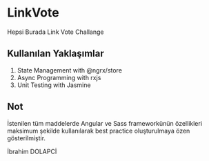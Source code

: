 # LinkVote

Hepsi Burada Link Vote Challange

## Kullanılan Yaklaşımlar

1. State Management with @ngrx/store
2. Async Programming with rxjs
3. Unit Testing with Jasmine

## Not
İstenilen tüm maddelerde Angular ve Sass frameworkünün özellikleri maksimum şekilde kullanılarak best practice oluşturulmaya özen gösterilmiştir.

İbrahim DOLAPCİ
